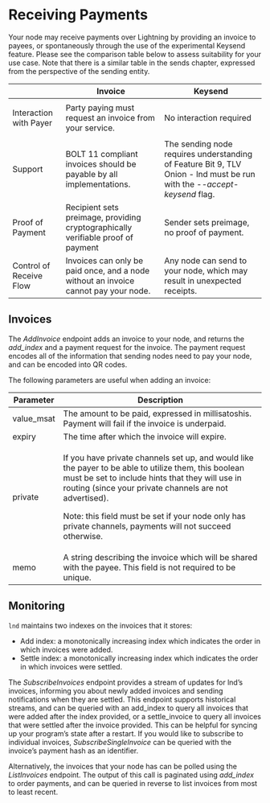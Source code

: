 # Receiving Payments

Your node may receive payments over Lightning by providing an invoice to payees, or spontaneously through the use of the experimental Keysend feature. Please see the comparison table below to assess suitability for your use case. Note that there is a similar table in the sends chapter, expressed from the perspective of the sending entity.&#x20;

|                                   | Invoice                                                                             | Keysend                                                                                                                 |
| --------------------------------- | ----------------------------------------------------------------------------------- | ----------------------------------------------------------------------------------------------------------------------- |
| <p>Interaction with Payer<br></p> | Party paying must request an invoice from your service.                             | No interaction required                                                                                                 |
| Support                           | BOLT 11 compliant invoices should be payable by all implementations.                | The sending node requires understanding of Feature Bit 9, TLV Onion - lnd must be run with the -_-accept-keysend_ flag. |
| Proof of Payment                  | Recipient sets preimage, providing cryptographically verifiable proof of payment    | Sender sets preimage, no proof of payment.                                                                              |
| Control of Receive Flow           | Invoices can only be paid once, and a node without an invoice cannot pay your node. | Any node can send to your node, which may result in unexpected receipts.                                                |

## Invoices

The _AddInvoice_ endpoint adds an invoice to your node, and returns the _add\_index_ and a payment request for the invoice. The payment request encodes all of the information that sending nodes need to pay your node, and can be encoded into QR codes.&#x20;

The following parameters are useful when adding an invoice:

| Parameter   | Description                                                                                                                                                                                                                                                                                                                                      |
| ----------- | ------------------------------------------------------------------------------------------------------------------------------------------------------------------------------------------------------------------------------------------------------------------------------------------------------------------------------------------------ |
| value\_msat | The amount to be paid, expressed in millisatoshis. Payment will fail if the invoice is underpaid.                                                                                                                                                                                                                                                |
| expiry      | The time after which the invoice will expire.                                                                                                                                                                                                                                                                                                    |
| private     | <p>If you have private channels set up, and would like the payer to be able to utilize them, this boolean must be set to include hints that they will use in routing (since your private channels are not advertised). <br></p><p>Note: this field must be set if your node only has private channels, payments will not succeed otherwise. </p> |
| memo        | A string describing the invoice which will be shared with the payee. This field is not required to be unique.                                                                                                                                                                                                                                    |

## Monitoring

`lnd` maintains two indexes on the invoices that it stores:

* Add index: a monotonically increasing index which indicates the order in which invoices were added.&#x20;
* Settle index: a monotonically increasing index which indicates the order in which invoices were settled.&#x20;

The _SubscribeInvoices_ endpoint provides a stream of updates for lnd’s invoices, informing you about newly added invoices and sending notifications when they are settled. This endpoint supports historical streams, and can be queried with an add\_index to query all invoices that were added after the index provided, or a settle\_invoice to query all invoices that were settled after the invoice provided. This can be helpful for syncing up your program’s state after a restart. If you would like to subscribe to individual invoices, _SubscribeSingleInvoice_ can be queried with the invoice’s payment hash as an identifier.&#x20;

Alternatively, the invoices that your node has can be polled using the _ListInvoices_ endpoint. The output of this call is paginated using _add\_index_ to order payments, and can be queried in reverse to list invoices from most to least recent.
